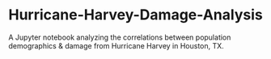 # Hurricane-Harvey-Damage-Analysis
A Jupyter notebook analyzing the correlations between population demographics &amp; damage from Hurricane Harvey in Houston, TX.
